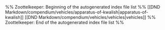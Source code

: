 %% Zoottelkeeper: Beginning of the autogenerated index file list  %%
 [[DND Markdown/compendium/vehicles/apparatus-of-kwalish|apparatus-of-kwalish]]
 [[DND Markdown/compendium/vehicles/vehicles|vehicles]]
%% Zoottelkeeper: End of the autogenerated index file list  %%
